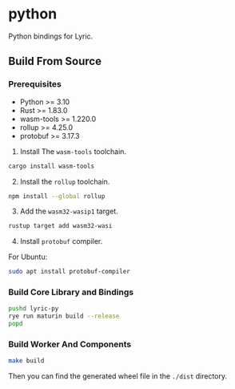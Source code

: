 # python

Python bindings for Lyric.

## Build From Source

### Prerequisites

- Python >= 3.10
- Rust >= 1.83.0
- wasm-tools >= 1.220.0
- rollup >= 4.25.0
- protobuf >= 3.17.3

1. Install The `wasm-tools` toolchain.

```bash
cargo install wasm-tools
```
2. Install the `rollup` toolchain.

```bash
npm install --global rollup
```

3. Add  the `wasm32-wasip1` target.

```bash
rustup target add wasm32-wasi
```

4. Install `protobuf` compiler.

For Ubuntu:
```bash
sudo apt install protobuf-compiler
```

### Build Core Library and Bindings

```bash
pushd lyric-py
rye run maturin build --release
popd
```

### Build Worker And Components

```bash
make build
```

Then you can find the generated wheel file in the `./dist` directory.
